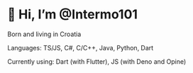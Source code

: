 # 👋 Hi, I’m @Intermo101

Born and living in Croatia

Languages: TS/JS, C#, C/C++, Java, Python, Dart

Currently using: Dart (with Flutter), JS (with Deno and Opine)
